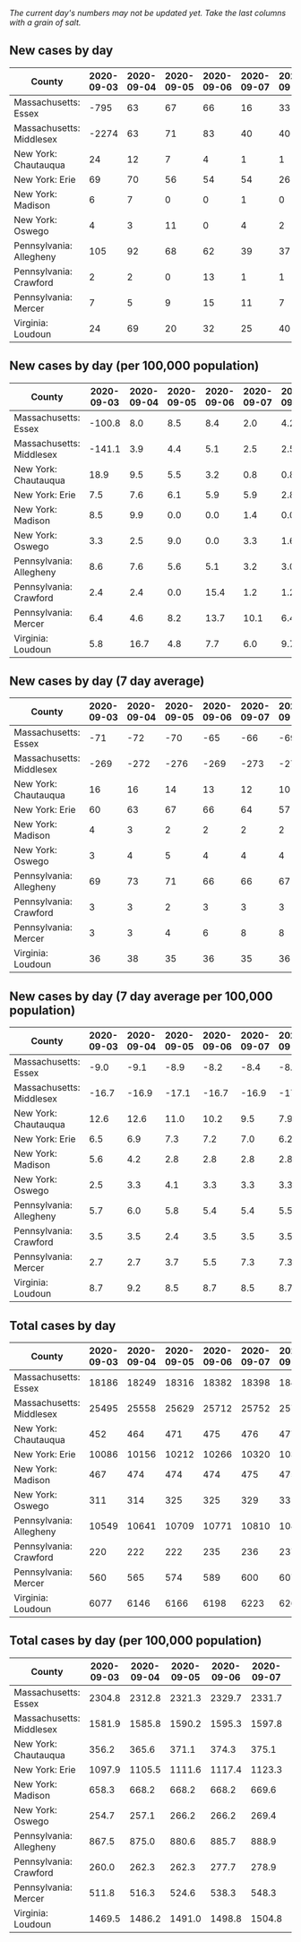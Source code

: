_The current day's numbers may not be updated yet. Take the last columns with a grain of salt._
## New cases by day

| County | 2020-09-03 | 2020-09-04 | 2020-09-05 | 2020-09-06 | 2020-09-07 | 2020-09-08 | 2020-09-09 |
| --- | --- | --- | --- | --- | --- | --- | --- |
| Massachusetts: Essex | -795 | 63 | 67 | 66 | 16 | 33 |  |
| Massachusetts: Middlesex | -2274 | 63 | 71 | 83 | 40 | 40 |  |
| New York: Chautauqua | 24 | 12 | 7 | 4 | 1 | 1 | 1 |
| New York: Erie | 69 | 70 | 56 | 54 | 54 | 26 | 48 |
| New York: Madison | 6 | 7 | 0 | 0 | 1 | 0 |  |
| New York: Oswego | 4 | 3 | 11 | 0 | 4 | 2 |  |
| Pennsylvania: Allegheny | 105 | 92 | 68 | 62 | 39 | 37 | 68 |
| Pennsylvania: Crawford | 2 | 2 | 0 | 13 | 1 | 1 |  |
| Pennsylvania: Mercer | 7 | 5 | 9 | 15 | 11 | 7 | 5 |
| Virginia: Loudoun | 24 | 69 | 20 | 32 | 25 | 40 | 10 |

## New cases by day (per 100,000 population)

| County | 2020-09-03 | 2020-09-04 | 2020-09-05 | 2020-09-06 | 2020-09-07 | 2020-09-08 | 2020-09-09 |
| --- | --- | --- | --- | --- | --- | --- | --- |
| Massachusetts: Essex | -100.8 | 8.0 | 8.5 | 8.4 | 2.0 | 4.2 |  |
| Massachusetts: Middlesex | -141.1 | 3.9 | 4.4 | 5.1 | 2.5 | 2.5 |  |
| New York: Chautauqua | 18.9 | 9.5 | 5.5 | 3.2 | 0.8 | 0.8 | 0.8 |
| New York: Erie | 7.5 | 7.6 | 6.1 | 5.9 | 5.9 | 2.8 | 5.2 |
| New York: Madison | 8.5 | 9.9 | 0.0 | 0.0 | 1.4 | 0.0 |  |
| New York: Oswego | 3.3 | 2.5 | 9.0 | 0.0 | 3.3 | 1.6 |  |
| Pennsylvania: Allegheny | 8.6 | 7.6 | 5.6 | 5.1 | 3.2 | 3.0 | 5.6 |
| Pennsylvania: Crawford | 2.4 | 2.4 | 0.0 | 15.4 | 1.2 | 1.2 |  |
| Pennsylvania: Mercer | 6.4 | 4.6 | 8.2 | 13.7 | 10.1 | 6.4 | 4.6 |
| Virginia: Loudoun | 5.8 | 16.7 | 4.8 | 7.7 | 6.0 | 9.7 | 2.4 |

## New cases by day (7 day average)

| County | 2020-09-03 | 2020-09-04 | 2020-09-05 | 2020-09-06 | 2020-09-07 | 2020-09-08 | 2020-09-09 |
| --- | --- | --- | --- | --- | --- | --- | --- |
| Massachusetts: Essex | -71 | -72 | -70 | -65 | -66 | -69 |  |
| Massachusetts: Middlesex | -269 | -272 | -276 | -269 | -273 | -277 |  |
| New York: Chautauqua | 16 | 16 | 14 | 13 | 12 | 10 | 7 |
| New York: Erie | 60 | 63 | 67 | 66 | 64 | 57 | 54 |
| New York: Madison | 4 | 3 | 2 | 2 | 2 | 2 |  |
| New York: Oswego | 3 | 4 | 5 | 4 | 4 | 4 |  |
| Pennsylvania: Allegheny | 69 | 73 | 71 | 66 | 66 | 67 | 67 |
| Pennsylvania: Crawford | 3 | 3 | 2 | 3 | 3 | 3 |  |
| Pennsylvania: Mercer | 3 | 3 | 4 | 6 | 8 | 8 | 8 |
| Virginia: Loudoun | 36 | 38 | 35 | 36 | 35 | 36 | 31 |

## New cases by day (7 day average per 100,000 population)

| County | 2020-09-03 | 2020-09-04 | 2020-09-05 | 2020-09-06 | 2020-09-07 | 2020-09-08 | 2020-09-09 |
| --- | --- | --- | --- | --- | --- | --- | --- |
| Massachusetts: Essex | -9.0 | -9.1 | -8.9 | -8.2 | -8.4 | -8.7 |  |
| Massachusetts: Middlesex | -16.7 | -16.9 | -17.1 | -16.7 | -16.9 | -17.2 |  |
| New York: Chautauqua | 12.6 | 12.6 | 11.0 | 10.2 | 9.5 | 7.9 | 5.5 |
| New York: Erie | 6.5 | 6.9 | 7.3 | 7.2 | 7.0 | 6.2 | 5.9 |
| New York: Madison | 5.6 | 4.2 | 2.8 | 2.8 | 2.8 | 2.8 |  |
| New York: Oswego | 2.5 | 3.3 | 4.1 | 3.3 | 3.3 | 3.3 |  |
| Pennsylvania: Allegheny | 5.7 | 6.0 | 5.8 | 5.4 | 5.4 | 5.5 | 5.5 |
| Pennsylvania: Crawford | 3.5 | 3.5 | 2.4 | 3.5 | 3.5 | 3.5 |  |
| Pennsylvania: Mercer | 2.7 | 2.7 | 3.7 | 5.5 | 7.3 | 7.3 | 7.3 |
| Virginia: Loudoun | 8.7 | 9.2 | 8.5 | 8.7 | 8.5 | 8.7 | 7.5 |

## Total cases by day

| County | 2020-09-03 | 2020-09-04 | 2020-09-05 | 2020-09-06 | 2020-09-07 | 2020-09-08 | 2020-09-09 |
| --- | --- | --- | --- | --- | --- | --- | --- |
| Massachusetts: Essex | 18186 | 18249 | 18316 | 18382 | 18398 | 18431 |  |
| Massachusetts: Middlesex | 25495 | 25558 | 25629 | 25712 | 25752 | 25792 |  |
| New York: Chautauqua | 452 | 464 | 471 | 475 | 476 | 477 | 478 |
| New York: Erie | 10086 | 10156 | 10212 | 10266 | 10320 | 10346 | 10394 |
| New York: Madison | 467 | 474 | 474 | 474 | 475 | 475 |  |
| New York: Oswego | 311 | 314 | 325 | 325 | 329 | 331 |  |
| Pennsylvania: Allegheny | 10549 | 10641 | 10709 | 10771 | 10810 | 10847 | 10915 |
| Pennsylvania: Crawford | 220 | 222 | 222 | 235 | 236 | 237 |  |
| Pennsylvania: Mercer | 560 | 565 | 574 | 589 | 600 | 607 | 612 |
| Virginia: Loudoun | 6077 | 6146 | 6166 | 6198 | 6223 | 6263 | 6273 |

## Total cases by day (per 100,000 population)

| County | 2020-09-03 | 2020-09-04 | 2020-09-05 | 2020-09-06 | 2020-09-07 | 2020-09-08 | 2020-09-09 |
| --- | --- | --- | --- | --- | --- | --- | --- |
| Massachusetts: Essex | 2304.8 | 2312.8 | 2321.3 | 2329.7 | 2331.7 | 2335.9 |  |
| Massachusetts: Middlesex | 1581.9 | 1585.8 | 1590.2 | 1595.3 | 1597.8 | 1600.3 |  |
| New York: Chautauqua | 356.2 | 365.6 | 371.1 | 374.3 | 375.1 | 375.9 | 376.7 |
| New York: Erie | 1097.9 | 1105.5 | 1111.6 | 1117.4 | 1123.3 | 1126.2 | 1131.4 |
| New York: Madison | 658.3 | 668.2 | 668.2 | 668.2 | 669.6 | 669.6 |  |
| New York: Oswego | 254.7 | 257.1 | 266.2 | 266.2 | 269.4 | 271.1 |  |
| Pennsylvania: Allegheny | 867.5 | 875.0 | 880.6 | 885.7 | 888.9 | 892.0 | 897.6 |
| Pennsylvania: Crawford | 260.0 | 262.3 | 262.3 | 277.7 | 278.9 | 280.0 |  |
| Pennsylvania: Mercer | 511.8 | 516.3 | 524.6 | 538.3 | 548.3 | 554.7 | 559.3 |
| Virginia: Loudoun | 1469.5 | 1486.2 | 1491.0 | 1498.8 | 1504.8 | 1514.5 | 1516.9 |

